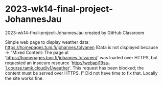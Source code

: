 # 2023-wk14-final-project-JohannesJau
2023-wk14-final-project-JohannesJau created by GitHub Classroom

Simple web page to display weather data: https://homepages.tuni.fi/johannes.tolvanen (Data is not displayed because -> "Mixed Content: The page at 'https://homepages.tuni.fi/johannes.tolvanen/' was loaded over HTTPS, but requested an insecure resource 'http://webapi19sa-1.course.tamk.cloud/v1/weather'. This request has been blocked; the content must be served over HTTPS.
l" Did not have time to fix that. Locally the site works fine.
